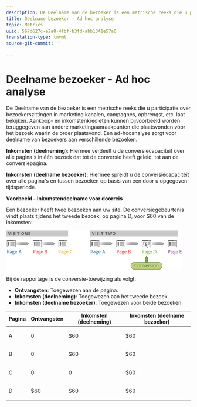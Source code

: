 ```yaml
---
description: De Deelname van de bezoeker is een metrische reeks die u participatie over bezoekerszittingen in marketing kanalen, campagnes, opbrengst, etc. laat bekijken. Aankoop- en inkomstenkredieten kunnen bijvoorbeeld worden teruggegeven aan andere marketingaanraakpunten die plaatsvonden vóór het bezoek waarin de order plaatsvond. Een ad-hocanalyse zorgt voor deelname van bezoekers aan verschillende bezoeken.
title: Deelname bezoeker - Ad hoc analyse
topic: Metrics
uuid: 567d627c-a2a8-4fbf-b3fd-abb1341e57a0
translation-type: tm+mt
source-git-commit: ''

---
```



# Deelname bezoeker - Ad hoc analyse

De Deelname van de bezoeker is een metrische reeks die u participatie over bezoekerszittingen in marketing kanalen, campagnes, opbrengst, etc. laat bekijken. Aankoop- en inkomstenkredieten kunnen bijvoorbeeld worden teruggegeven aan andere marketingaanraakpunten die plaatsvonden vóór het bezoek waarin de order plaatsvond. Een ad-hocanalyse zorgt voor deelname van bezoekers aan verschillende bezoeken.

**Inkomsten (deelneming)**: Hiermee verdeelt u de conversiecapaciteit over alle pagina&#39;s in één bezoek dat tot de conversie heeft geleid, tot aan de conversiepagina.

**Inkomsten (deelname bezoeker)**: Hiermee spreidt u de conversiecapaciteit over alle pagina&#39;s en tussen bezoeken op basis van een door u opgegeven tijdsperiode.

**Voorbeeld - Inkomstendeelname voor doorreis**

Een bezoeker heeft twee bezoeken aan uw site. De conversiegebeurtenis vindt plaats tijdens het tweede bezoek, op pagina D, voor $60 van de inkomsten:

![](assets/VisitorPaticipation.png)

Bij de rapportage is de conversie-toewijzing als volgt:

* **Ontvangsten**: Toegewezen aan de pagina.
* **Inkomsten (deelneming)**: Toegewezen aan het tweede bezoek.
* **Inkomsten (deelname bezoeker)**: Toegewezen voor beide bezoeken.

<table id="table_91A7244E77854838A8392B49366FB445"> 
 <thead> 
  <tr> 
   <th colname="col1" class="entry"> Pagina </th> 
   <th colname="col2" class="entry"> Ontvangsten </th> 
   <th colname="col3" class="entry"> Inkomsten (deelneming) </th> 
   <th colname="col4" class="entry"> Inkomsten (deelname bezoeker) </th> 
  </tr> 
 </thead>
 <tbody> 
  <tr> 
   <td colname="col1"> <p>A </p> </td> 
   <td colname="col2"> <p>0 </p> </td> 
   <td colname="col3"> <p>$60 </p> </td> 
   <td colname="col4"> <p>$60 </p> </td> 
  </tr> 
  <tr> 
   <td colname="col1"> <p>B </p> </td> 
   <td colname="col2"> <p>0 </p> </td> 
   <td colname="col3"> <p>$60 </p> </td> 
   <td colname="col4"> <p>$60 </p> </td> 
  </tr> 
  <tr> 
   <td colname="col1"> <p>C </p> </td> 
   <td colname="col2"> <p>0 </p> </td> 
   <td colname="col3"> <p>0 </p> </td> 
   <td colname="col4"> <p>$60 </p> </td> 
  </tr> 
  <tr> 
   <td colname="col1"> <p>D </p> </td> 
   <td colname="col2"> <p>$60 </p> </td> 
   <td colname="col3"> <p>$60 </p> </td> 
   <td colname="col4"> <p>$60 </p> </td> 
  </tr> 
 </tbody> 
</table>

